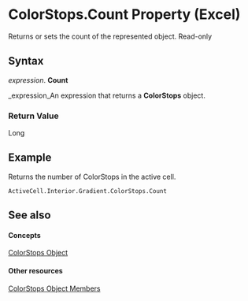 
# ColorStops.Count Property (Excel)

Returns or sets the count of the represented object. Read-only


## Syntax

 _expression_. **Count**

 _expression_An expression that returns a  **ColorStops** object.


### Return Value

Long


## Example

Returns the number of ColorStops in the active cell.


```
ActiveCell.Interior.Gradient.ColorStops.Count
```


## See also


#### Concepts


 [ColorStops Object](e138347b-f03c-2f50-bf61-f7f2182c9681.md)
#### Other resources


 [ColorStops Object Members](864479e0-3690-70b8-a062-1b48825e00b8.md)
